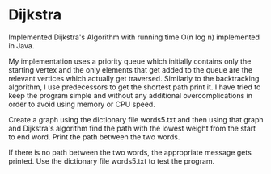 # Dijkstra
Implemented Dijkstra's Algorithm with running time O(n log n) implemented in Java.

My implementation uses a priority queue which initially contains only the starting vertex and the only elements that get
added to the queue are the relevant vertices which actually get traversed. Similarly to the backtracking algorithm, I use predecessors to get the shortest path print it. I have tried to keep the program simple and without any additional overcomplications in order to avoid using memory or CPU speed.

Create a graph using the dictionary file words5.txt and then using that graph and Dijkstra's algorithm find the path with the lowest weight from the start to end word.
Print the path between the two words.

If there is no path between the two words, the appropriate message gets printed. 
Use the dictionary file words5.txt to test the program.
